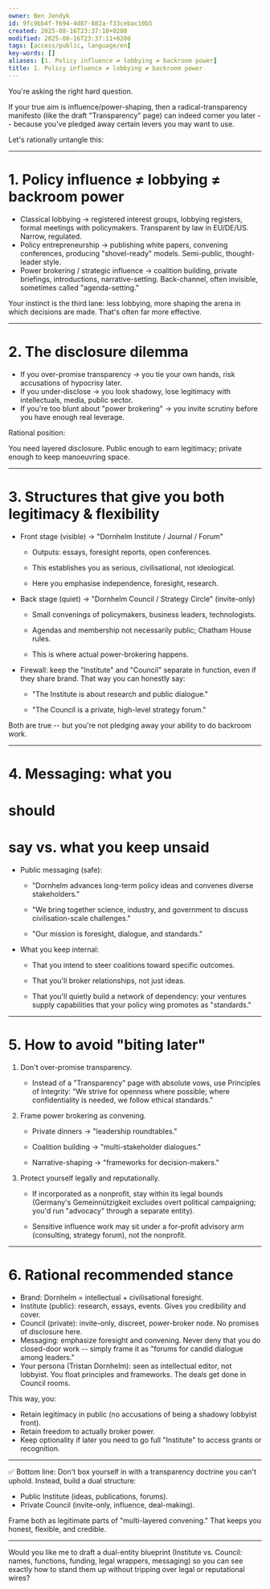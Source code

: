 ```yaml
---
owner: Ben Jendyk
id: 9fc9bb4f-f694-4d87-882a-f33cebac10b5
created: 2025-08-16T23:37:10+0200
modified: 2025-08-16T23:37:11+0200
tags: [access/public, language/en]
key-words: []
aliases: [1. Policy influence ≠ lobbying ≠ backroom power]
title: 1. Policy influence ≠ lobbying ≠ backroom power
---
```


You're asking the right hard question.

If your true aim is influence/power-shaping, then a radical-transparency manifesto (like the draft "Transparency" page) can indeed corner you later -- because you've pledged away certain levers you may want to use.

  

Let's rationally untangle this:

* * *

# 1. Policy influence ≠ lobbying ≠ backroom power

- Classical lobbying → registered interest groups, lobbying registers, formal meetings with policymakers. Transparent by law in EU/DE/US. Narrow, regulated.
- Policy entrepreneurship → publishing white papers, convening conferences, producing "shovel-ready" models. Semi-public, thought-leader style.
- Power brokering / strategic influence → coalition building, private briefings, introductions, narrative-setting. Back-channel, often invisible, sometimes called "agenda-setting."

  

Your instinct is the third lane: less lobbying, more shaping the arena in which decisions are made. That's often far more effective.

* * *

# 2. The disclosure dilemma

- If you over-promise transparency → you tie your own hands, risk accusations of hypocrisy later.
- If you under-disclose → you look shadowy, lose legitimacy with intellectuals, media, public sector.
- If you're too blunt about "power brokering" → you invite scrutiny before you have enough real leverage.

  

Rational position:

You need layered disclosure. Public enough to earn legitimacy; private enough to keep manoeuvring space.

* * *

# 3. Structures that give you both legitimacy & flexibility

- Front stage (visible) → "Dornhelm Institute / Journal / Forum"

    - Outputs: essays, foresight reports, open conferences.

    - This establishes you as serious, civilisational, not ideological.

    - Here you emphasise independence, foresight, research.
- Back stage (quiet) → "Dornhelm Council / Strategy Circle" (invite-only)

    - Small convenings of policymakers, business leaders, technologists.

    - Agendas and membership not necessarily public; Chatham House rules.

    - This is where actual power-brokering happens.
- Firewall: keep the "Institute" and "Council" separate in function, even if they share brand. That way you can honestly say:

    - "The Institute is about research and public dialogue."

    - "The Council is a private, high-level strategy forum."

Both are true -- but you're not pledging away your ability to do backroom work.
* * *

# 4. Messaging: what you

# should

#  say vs. what you keep unsaid

- Public messaging (safe):

    - "Dornhelm advances long-term policy ideas and convenes diverse stakeholders."

    - "We bring together science, industry, and government to discuss civilisation-scale challenges."

    - "Our mission is foresight, dialogue, and standards."
- What you keep internal:

    - That you intend to steer coalitions toward specific outcomes.

    - That you'll broker relationships, not just ideas.

    - That you'll quietly build a network of dependency: your ventures supply capabilities that your policy wing promotes as "standards."
* * *

# 5. How to avoid "biting later"

1. Don't over-promise transparency.

    - Instead of a "Transparency" page with absolute vows, use Principles of Integrity: "We strive for openness where possible; where confidentiality is needed, we follow ethical standards."

2. Frame power brokering as convening.

    - Private dinners → "leadership roundtables."

    - Coalition building → "multi-stakeholder dialogues."

    - Narrative-shaping → "frameworks for decision-makers."

3. Protect yourself legally and reputationally.

    - If incorporated as a nonprofit, stay within its legal bounds (Germany's Gemeinnützigkeit excludes overt political campaigning; you'd run "advocacy" through a separate entity).

    - Sensitive influence work may sit under a for-profit advisory arm (consulting, strategy forum), not the nonprofit.
* * *

# 6. Rational recommended stance

- Brand: Dornhelm = intellectual + civilisational foresight.
- Institute (public): research, essays, events. Gives you credibility and cover.
- Council (private): invite-only, discreet, power-broker node. No promises of disclosure here.
- Messaging: emphasize foresight and convening. Never deny that you do closed-door work -- simply frame it as "forums for candid dialogue among leaders."
- Your persona (Tristan Dornhelm): seen as intellectual editor, not lobbyist. You float principles and frameworks. The deals get done in Council rooms.

  

This way, you:

- Retain legitimacy in public (no accusations of being a shadowy lobbyist front).
- Retain freedom to actually broker power.
- Keep optionality if later you need to go full "Institute" to access grants or recognition.
* * *

✅ Bottom line: Don't box yourself in with a transparency doctrine you can't uphold. Instead, build a dual structure:

- Public Institute (ideas, publications, forums).
- Private Council (invite-only, influence, deal-making).

Frame both as legitimate parts of "multi-layered convening." That keeps you honest, flexible, and credible.

* * *

Would you like me to draft a dual-entity blueprint (Institute vs. Council: names, functions, funding, legal wrappers, messaging) so you can see exactly how to stand them up without tripping over legal or reputational wires?